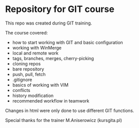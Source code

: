 # Repository for GIT course

This repo was created during GIT training. 

The course covered: 
* how to start working with GIT and basic configuration 
* working with WinMerge
* local and remote work
* tags, branches, merges, cherry-picking
* cloning repos
* bare repository
* push, pull, fetch
* .gitignore
* basics of working with VIM
* conflicts 
* history modification
* recommended workflow in teamwork 


Changes in html were only done to use different GIT functions.



Special thanks for the trainer M.Aniserowicz (kursgita.pl)
